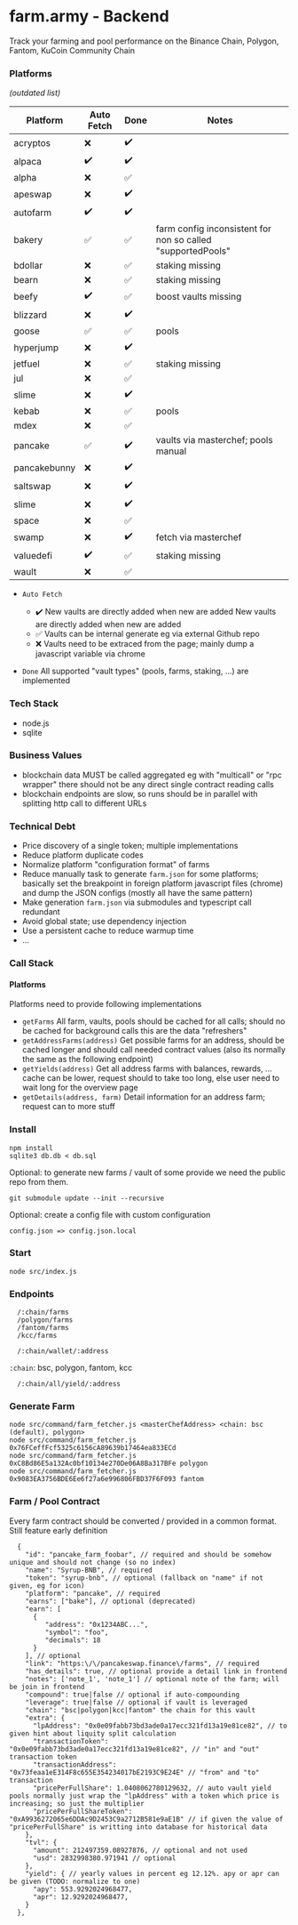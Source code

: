 # farm.army - Backend #

Track your farming and pool performance on the Binance Chain, Polygon, Fantom, KuCoin Community Chain

### Platforms ###

_(outdated list)_

| Platform  | Auto Fetch | Done | Notes |  
|---|---|---|---|  
| acryptos  | :x:  | :heavy_check_mark:  |  |  
| alpaca | :heavy_check_mark:  | :heavy_check_mark:  |   | 
| alpha | :x:  | :white_check_mark:  |   | 
| apeswap | :x: | :heavy_check_mark:  |  |
| autofarm | :heavy_check_mark:  | :heavy_check_mark:  |   |
| bakery | :white_check_mark: | :white_check_mark:  | farm config inconsistent for non so called "supportedPools"  |  
| bdollar | :x:  |  :white_check_mark: | staking missing  |  
| bearn | :x:  |  :white_check_mark: | staking missing  |  
| beefy | :heavy_check_mark:  | :white_check_mark: | boost vaults missing  |  
| blizzard | :x: | :heavy_check_mark:  |  |
| goose | :white_check_mark:  | :white_check_mark: | pools  |  
| hyperjump | :x: |  :heavy_check_mark: | |  
| jetfuel | :x:  | :white_check_mark:  |  staking missing  |  
| jul | :x:  | :white_check_mark:  |   |
| slime | :x: | :heavy_check_mark:  |  |
| kebab | :x:  | :white_check_mark:  |  pools |
| mdex | :x:  | :white_check_mark:  |   |  
| pancake | :white_check_mark: | :heavy_check_mark: | vaults via masterchef; pools manual  |  
| pancakebunny | :x: | :heavy_check_mark:  |   |  
| saltswap | :x: | :heavy_check_mark:  |  |
| slime | :x: | :heavy_check_mark:  |  |
| space | :x:  | :white_check_mark:  |   |
| swamp | :x: | :heavy_check_mark:  | fetch via masterchef |
| valuedefi | :heavy_check_mark: | :white_check_mark:  | staking missing |
| wault | :x:  | :white_check_mark:  |   | 

 - `Auto Fetch`
   - :heavy_check_mark: New vaults are directly added when new are added New vaults are directly added when new are added
   - :white_check_mark: Vaults can be internal generate eg via external Github repo
   - :x: Vaults need to be extraced from the page; mainly dump a javascript variable via chrome
     
 - `Done` All supported "vault types" (pools, farms, staking, ...) are implemented

### Tech Stack ###

 - node.js
 - sqlite

### Business Values ###

 - blockchain data MUST be called aggregated eg with "multicall" or "rpc wrapper" there should not be any direct single contract reading calls
 - blockchain endpoints are slow, so runs should be in parallel with splitting http call to different URLs

### Technical Debt ###

 - Price discovery of a single token; multiple implementations
 - Reduce platform duplicate codes
 - Normalize platform "configuration format" of farms
 - Reduce manually task to generate `farm.json` for some platforms; basically set the breakpoint in foreign platform javascript files (chrome) and dump the JSON configs (mostly all have the same pattern)
 - Make generation `farm.json` via submodules and typescript call redundant
 - Avoid global state; use dependency injection
 - Use a persistent cache to reduce warmup time
 - ...

### Call Stack ###

#### Platforms ####

Platforms need to provide following implementations

 - `getFarms` All farm, vaults, pools should be cached for all calls; should no be cached for background calls this are the data "refreshers"
 - `getAddressFarms(address)` Get possible farms for an address, should be cached longer and should call needed contract values (also its normally the same as the following endpoint)
 - `getYields(address)` Get all address farms with balances, rewards, ... cache can be lower, request should to take too long, else user need to wait long for the overview page
 - `getDetails(address, farm)` Detail information for an address farm; request can to more stuff

### Install ###

```
npm install
sqlite3 db.db < db.sql
```

Optional: to generate new farms / vault of some provide we need the public repo from them.

```
git submodule update --init --recursive
```

Optional: create a config file with custom configuration

```
config.json => config.json.local
```

### Start ###

```
node src/index.js
```

### Endpoints ###

```
  /:chain/farms
  /polygon/farms
  /fantom/farms
  /kcc/farms
```

```
  /:chain/wallet/:address
```

`:chain`: bsc, polygon, fantom, kcc

```
  /:chain/all/yield/:address
```

### Generate Farm ###


```
node src/command/farm_fetcher.js <masterChefAddress> <chain: bsc (default), polygon>
node src/command/farm_fetcher.js 0x76FCeffFcf5325c6156cA89639b17464ea833ECd
node src/command/farm_fetcher.js 0xC8Bd86E5a132Ac0bf10134e270De06A8Ba317BFe polygon
node src/command/farm_fetcher.js 0x9083EA3756BDE6Ee6f27a6e996806FBD37F6F093 fantom
```

### Farm / Pool Contract ###

Every farm contract should be converted / provided in a common format. Still feature early definition

```
  {
    "id": "pancake_farm_foobar", // required and should be somehow unique and should not change (so no index) 
    "name": "Syrup-BNB", // required
    "token": "syrup-bnb", // optional (fallback on "name" if not given, eg for icon)
    "platform": "pancake", // required
    "earns": ["bake"], // optional (deprecated)
    "earn": [
      {
         "address": "0x1234ABC...",
         "symbol": "foo",
         "decimals": 18
      }
    ], // optional
    "link": "https:\/\/pancakeswap.finance\/farms", // required
    "has_details": true, // optional provide a detail link in frontend
    "notes": ['note_1', 'note_1'] // optional note of the farm; will be join in frontend
    "compound": true|false // optional if auto-compounding
    "leverage": true|false // optional if vault is leveraged
    "chain": "bsc|polygon|kcc|fantom" the chain for this vault
    "extra": {
      "lpAddress": "0x0e09fabb73bd3ade0a17ecc321fd13a19e81ce82", // to given hint about liquity split calculation
      "transactionToken": "0x0e09fabb73bd3ade0a17ecc321fd13a19e81ce82", // "in" and "out" transaction token
      "transactionAddress": "0x73feaa1eE314F8c655E354234017bE2193C9E24E" // "from" and "to" transaction
      "pricePerFullShare": 1.0408062780129632, // auto vault yield pools normally just wrap the "lpAddress" with a token which price is increasing; so just the multiplier
      "pricePerFullShareToken": "0xA9936272065e6DDAc9D2453C9a2712B581e9aE1B" // if given the value of "pricePerFullShare" is writting into database for historical data 
    },
    "tvl": {
      "amount": 212497359.08927876, // optional and not used
      "usd": 2832998380.971941 // optional
    },
    "yield": { // yearly values in percent eg 12.12%. apy or apr can be given (TODO: normalize to one)
      "apy": 553.9292024968477,
      "apr": 12.9292024968477,
    }
  },
```
